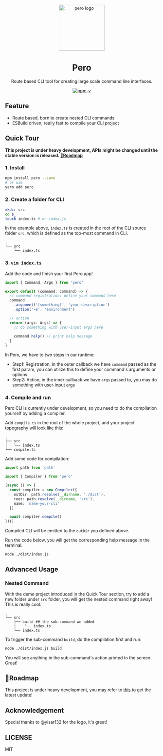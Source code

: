 <p align="center"><img src="https://i.loli.net/2021/08/02/pCDoP8GVJH42XdB.png" alt="pero logo" width="150"></p>
<h1 align="center">Pero</h1>
<p align="center">Route based CLI tool for creating large scale command line interfaces.</p>
<p align="center">
    <a href="https://npmjs.com/package/pero">
        <img src="https://img.shields.io/npm/v/pero.svg" alt="npm-v">
    </a>
</p>


## Feature

- Route based, born to create nested CLI commands
- ESBuild driven, really fast to compile your CLI project

## Quick Tour

**This project is under heavy development, APIs might be changed until the stable version is released. [📍Roadmap](https://github.com/h-a-n-a/pero/issues/1)**

### 1. Install

```bash
npm install pero --save
# or use
yarn add pero
```


### 2. Create a folder for CLI

```bash
mkdir src
cd $_ 
touch index.ts # or index.js
```

In the example above, `index.ts` is created in the root of the CLI source folder `src`, 
which is defined as the top-most command in CLI. 

```
.
└── src
    └── index.ts
```


### 3. `vim index.ts`

Add the code and finish your first Pero app!

```typescript
import { Command, Args } from 'pero'

export default (command: Command) => {
  // command registration: define your command here
  command
    .argument('[something]', 'your-description')
    .option('-e', 'environment')

  // action
  return (args: Args) => {
    // do something with user-input args here
    
    command.help() // print help message
  }
}
```

In Pero, we have to two steps in our runtime:

- Step1: Registration, in the outer callback we have `command` passed as the first param, you can utilize this to define your command's arguments or options. 
- Step2: Action, in the inner callback we have `args` passed to, you may do something with user-input args 


### 4. Compile and run

Pero CLI is currently under development, so you need to do the compilation yourself by adding a compiler.

Add `compile.ts` in the root of the whole project, and your project topography will look like this:

```
.
├── src
│   └── index.ts
└── compile.ts
```

Add some code for compilation:

```typescript
import path from 'path'

import { Compiler } from 'pero'

(async () => {
  const compiler = new Compiler({
    outDir: path.resolve(__dirname, './dist'),
    root: path.resolve(__dirname, 'src'),
    name: 'name-your-cli'
  })

  await compiler.compile()
})()
```

Compiled CLI will be emitted to the `outDir` you defined above.

Run the code below, you will get the corresponding help message in the terminal.

```bash
node ./dist/index.js
```


## Advanced Usage


### Nested Command

With the demo project introduced in the Quick Tour section, try to add a new folder under `src` folder,
you will get the nested command right away! This is really cool.

```
.
└── src
    ├── build ## the sub-command we added
    │    └── index.ts
    └── index.ts
```

To trigger the sub-command `build`, do the compilation first and run:

```bash
node ./dist/index.js build
```

You will see anything in the sub-command's action printed to the screen. Great!


## 📍Roadmap

This project is under heavy development, you may refer to [this](https://github.com/h-a-n-a/pero/issues/1) to get the latest update!


## Acknowledgement

Special thanks to @yisar132 for the logo, it's great!

## LICENSE

MIT